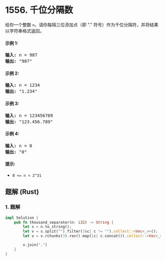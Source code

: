 # 1556. 千位分隔数
给你一个整数 `n`，请你每隔三位添加点（即 "." 符号）作为千位分隔符，并将结果以字符串格式返回。

#### 示例 1:
<pre>
<strong>输入:</strong> n = 987
<strong>输出:</strong> "987"
</pre>

#### 示例 2:
<pre>
<strong>输入:</strong> n = 1234
<strong>输出:</strong> "1.234"
</pre>

#### 示例 3:
<pre>
<strong>输入:</strong> n = 123456789
<strong>输出:</strong> "123.456.789"
</pre>

#### 示例 4:
<pre>
<strong>输入:</strong> n = 0
<strong>输出:</strong> "0"
</pre>

#### 提示:
* `0 <= n < 2^31`

## 题解 (Rust)

### 1. 题解
```Rust
impl Solution {
    pub fn thousand_separator(n: i32) -> String {
        let s = n.to_string();
        let v = s.split("").filter(|&c| c != "").collect::<Vec<_>>();
        let v = v.rchunks(3).rev().map(|c| c.concat()).collect::<Vec<_>>();

        v.join(".")
    }
}
```
